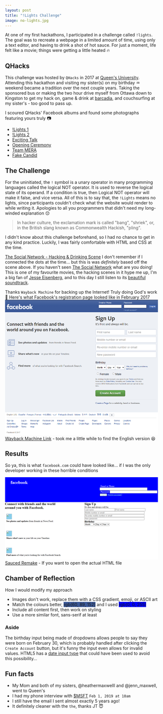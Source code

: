 ```yaml
---
layout: post
title: "!Lights Challenge"
image: no-lights.jpg
---
```


At one of my first hackathons, I participated in a challenge called `!lights`.
The goal was to recreate a webpage in a limited amount of time, using only a text editor, and having to drink a shot of hot sauce.
For just a moment, life felt like a movie; things were getting a little heated :fire:

## QHacks

This challenge was hosted by `QHacks` in 2017 at [Queen's University](https://www.queensu.ca).
Attending this hackathon and visiting my sister(s) on my birthday :aquarius: weekend became a tradition over the next couple years.
Taking the sponsored bus or making the two hour drive myself from Ottawa down to Kingston to get my hack on, game & drink at [barcadia](https://www.barcadia.ca), and couchsurfing at my sister's - too good to pass up.

I scoured QHacks' Facebook albums and found some photographs featuring yours truly :camera:

<!--
Photos that have me in them, but I'm out of focus or of my back.

- <https://www.facebook.com/QHacks/photos/a.2027908820820302/2027909834153534>
- <https://www.facebook.com/QHacks/photos/a.2027908820820302/2027912214153296>
- <https://www.facebook.com/QHacks/photos/a.2027908820820302/2027913594153158>
- <https://www.facebook.com/QHacks/photos/a.2027908820820302/2027914204153097>
- <https://www.facebook.com/QHacks/photos/a.1837069209904265/1837072193237300> my left shoulder is in it
- <https://www.facebook.com/QHacks/photos/a.1837069209904265/1837219179889268>
- <https://www.facebook.com/QHacks/photos/a.1837069209904265/1837397456538107>
- <https://www.facebook.com/QHacks/photos/a.1837069209904265/1837398173204702>
- <https://www.facebook.com/QHacks/photos/a.1837069209904265/1837397606538092>
- <https://www.facebook.com/QHacks/photos/a.1837069209904265/1837398833204636>
- <https://www.facebook.com/QHacks/photos/a.1837069209904265/1837398419871344>
- <https://www.facebook.com/QHacks/photos/a.1837069209904265/1837398549871331>

-->

- [!Lights 1](https://www.facebook.com/QHacks/photos/a.1837069209904265/1837397609871425)
- [!Lights 2](https://www.facebook.com/QHacks/photos/a.1837069209904265/1837397446538108)
- [Exciting Talk](https://www.facebook.com/QHacks/photos/a.1837069209904265/1837219003222619)
- [Opening Ceremony](https://www.facebook.com/QHacks/photos/a.2027908820820302/2027914850819699)
- [Team MERA](https://www.facebook.com/QHacks/photos/a.2027908820820302/2027914234153094)
- [Fake Candid](https://www.facebook.com/QHacks/photos/a.2027908820820302/2027913824153135)

## The Challenge

For the uninitiated, the `!` symbol is a unary operator in many programming languages called the logical NOT operator.
It is used to reverse the logical state of its operand. If a condition is true, then Logical NOT operator will make it false, and vice versa.
All of this is to say that, the `!Lights` means no lights, since participants couldn't check what the website would render to while writing it.
Apologies to all you programmers that didn't need my long-winded explanation :pensive:

> In hacker culture, the exclamation mark is called "bang", "shriek", or, in the British slang known as Commonwealth Hackish, "pling".

I didn't know about this challenge beforehand, so I had no chance to get in any kind practice.
Luckily, I was fairly comfortable with HTML and CSS at the time.

[The Social Network - Hacking & Drinking Scene](https://youtu.be/uxKmDWDUZ5A)
I don't remember if I connected the dots at the time... but this is was _definitely_ based off the scene above.
If you haven't seen [The Social Network](https://www.imdb.com/title/tt1285016/) what are you doing!
This is one of my favourite movies, the hacking scenes in it hype me up, I'm a big fan of [Jesse Eisenberg](https://www.imdb.com/name/nm0251986/), and to this day I still listen to its [beautiful soundtrack](https://open.spotify.com/album/1ijkFiMeHopKkHyvQCWxUa?si=f7c60f7486c24fd9).

Thanks `Wayback Machine` for backing up the Internet! Truly doing God's work :pray:
Here's what Facebook's registration page looked like in February 2017
![Facebook Registration Page in 2017](/assets/img/facebook/facebook.png)
[Wayback Machine Link](https://web.archive.org/web/20170202211957/https://www.facebook.com/) - took me a little while to find the English version :satisfied:

## Results

So ya, this is what `facebook.com` could have looked like... if I was the only developer working in these horrible conditions

![My Recreation](/assets/img/facebook/sauce.png)
[Sauced Remake](/assets/files/sauce.html) - If you want to open the actual HTML file

## Chamber of Reflection

How I would modify my approach

- Images don't work, replace them with a CSS gradient, emoji, or ASCII art
- Match the colours better, <span style="background-color: rgb(60, 89, 152)">rgb(60, 89, 152)</span> and I used <span style="background-color: rgb(0, 0, 255)">rgb(0, 0, 255)</span>
- Include all content first, then work on styling
- Use a more similar font, sans-serif at least

### Aside

The birthday input being made of dropdowns allows people to say they were born on February 30, which is probably handled after clicking the `Create Account` button, but it's funny the input even allows for invalid values.
HTML5 has a [date input type](https://www.w3schools.com/TAGS/att_input_type_date.asp) that could have been used to avoid this possibility...

## Fun facts

- My Mom and both of my sisters, @heathermaxwelll and @jenn_maxwell, went to Queen's
- I had my phone interview with [$MSFT](https://www.google.com/finance/quote/MSFT:NASDAQ) `Feb 1, 2019 at 10am`
- I still have the email I sent almost exactly 5 years ago!
- It definitely cleaner with the `the`, thanks JT :innocent:
